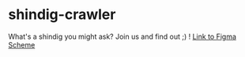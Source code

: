 # shindig-crawler
What's a shindig you might ask? Join us and find out ;) !
[Link to Figma Scheme](https://www.figma.com/file/MGonFdROUE79G4OsRjTY3Q/Untitled?node-id=0-1&t=rw92Uo3bnxtdD03y-0)



